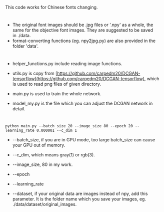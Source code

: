 This code works for Chinese fonts changing.
#
- The original font images should be .jpg files or '.npy' as a whole, the same for the objective font images. They are suggested to be saved in ./data.
- format-converting functions (eg. npy2jpg.py) are also provided in the folder 'data'.

#
- helper_functions.py include reading image functions.

- utils.py is copy from [https://github.com/carpedm20/DCGAN-tensorflow](https://github.com/carpedm20/DCGAN-tensorflow), which is used to read png files of given directory.
- main.py is used to train the whole network. 
- model_my.py is the file which you can adjust the DCGAN network in detail.
#
`python main.py --batch_size 20 --image_size 80 --epoch 20 --learning_rate 0.000001 --c_dim 1`

- --batch_size, if you are in GPU mode, too large batch_size can cause your GPU out of memory.
- --c_dim, which means gray(1) or rgb(3).
- --image_size, 80 in my work.
- --epoch
- --learning_rate

- --dataset, if your original data are images instead of npy, add this parameter. It is the folder name which you save your images, eg. ./data/dataset/original_images.
